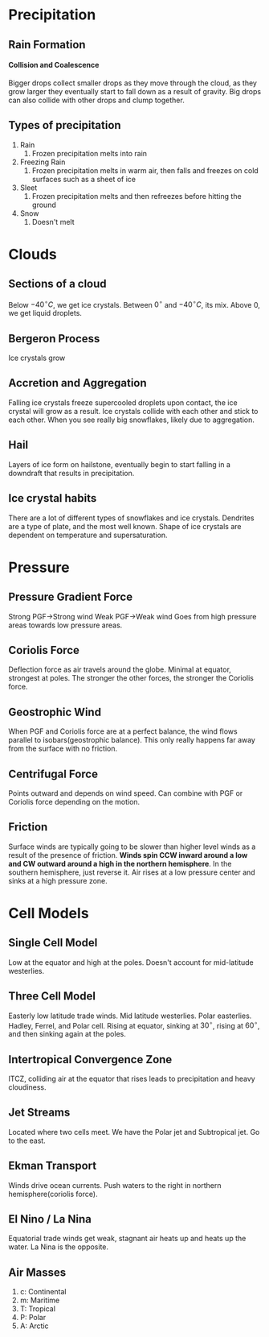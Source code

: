 # Precipitation
## Rain Formation
#### Collision and Coalescence
Bigger drops collect smaller drops as they move through the cloud, as they grow larger they eventually start to fall down as a result of gravity. Big drops can also collide with other drops and clump together. 
## Types of precipitation
1. Rain
	1. Frozen precipitation melts into rain
2. Freezing Rain
	1. Frozen precipitation melts in warm air, then falls and freezes on cold surfaces such as a sheet of ice
3. Sleet
	1. Frozen precipitation melts and then refreezes before hitting the ground
4. Snow
	1. Doesn't melt
# Clouds
## Sections of a cloud
Below $-40^{\circ}C$, we get ice crystals. Between $0^{\circ}$ and $-40^{\circ}C$, its mix. Above $0$, we get liquid droplets. 
## Bergeron Process
Ice crystals grow 
## Accretion and Aggregation
Falling ice crystals freeze supercooled droplets upon contact, the ice crystal will grow as a result. 
Ice crystals collide with each other and stick to each other. When you see really big snowflakes, likely due to aggregation. 
## Hail
Layers of ice form on hailstone, eventually begin to start falling in a downdraft that results in precipitation. 
## Ice crystal habits
There are a lot of different types of snowflakes and ice crystals. Dendrites are a type of plate, and the most well known. Shape of ice crystals are dependent on temperature and supersaturation. 
# Pressure
## Pressure Gradient Force
Strong PGF->Strong wind
Weak PGF->Weak wind
Goes from high pressure areas towards low pressure areas. 
## Coriolis Force
Deflection force as air travels around the globe. Minimal at equator, strongest at poles. The stronger the other forces, the stronger the Coriolis force. 
## Geostrophic Wind
When PGF and Coriolis force are at a perfect balance, the wind flows parallel to isobars(geostrophic balance). This only really happens far away from the surface with no friction. 
## Centrifugal Force
Points outward and depends on wind speed. Can combine with PGF or Coriolis force depending on the motion. 
## Friction
Surface winds are typically going to be slower than higher level winds as a result of the presence of friction. 
**Winds spin CCW inward around a low and CW outward around a high in the northern hemisphere**. In the southern hemisphere, just reverse it. 
Air rises at a low pressure center and sinks at a high pressure zone. 
# Cell Models
## Single Cell Model
Low at the equator and high at the poles. Doesn't account for mid-latitude westerlies. 
## Three Cell Model
Easterly low latitude trade winds. Mid latitude westerlies. Polar easterlies. Hadley, Ferrel, and Polar cell. Rising at equator, sinking at $30^{\circ}$, rising at $60^{\circ}$, and then sinking again at the poles. 
## Intertropical Convergence Zone
ITCZ, colliding air at the equator that rises leads to precipitation and heavy cloudiness. 
## Jet Streams
Located where two cells meet. We have the Polar jet and Subtropical jet. Go to the east. 
## Ekman Transport
Winds drive ocean currents. Push waters to the right in northern hemisphere(coriolis force). 
## El Nino / La Nina
Equatorial trade winds get weak, stagnant air heats up and heats up the water. La Nina is the opposite. 
## Air Masses
1. c: Continental
2. m: Maritime
1. T: Tropical
2. P: Polar
3. A: Arctic